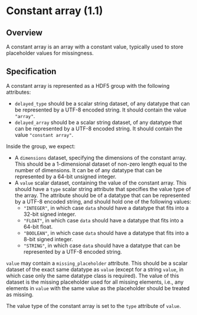 

# Constant array (1.1)

## Overview

A constant array is an array with a constant value, typically used to store placeholder values for missingness.

## Specification

A constant array is represented as a HDF5 group with the following attributes:

- `delayed_type` should be a scalar string dataset, of any datatype that can be represented by a UTF-8 encoded string.
  It should contain the value `"array"`.
- `delayed_array` should be a scalar string dataset, of any datatype that can be represented by a UTF-8 encoded string.
  It should contain the value `"constant array"`.

Inside the group, we expect:

- A `dimensions` dataset, specifying the dimensions of the constant array.
  This should be a 1-dimensional dataset of non-zero length equal to the number of dimensions.
  It can be of any datatype that can be represented by a 64-bit unsigned integer.
- A `value` scalar dataset, containing the value of the constant array.
  This should have a `type` scalar string attribute that specifies the value type of the array.
  The attribute should be of a datatype that can be represented by a UTF-8 encoded string, and should hold one of the following values:
  - `"INTEGER"`, in which case `data` should have a datatype that fits into a 32-bit signed integer.
  - `"FLOAT"`, in which case `data` should have a datatype that fits into a 64-bit float.
  - `"BOOLEAN"`, in which case `data` should have a datatype that fits into a 8-bit signed integer.
  - `"STRING"`, in which case `data` should have a datatype that can be represented by a UTF-8 encoded string.

`value` may contain a `missing_placeholder` attribute.
This should be a scalar dataset of the exact same datatype as `value` (except for a string ` value `, in which case only the same datatype class is required).
The value of this dataset is the missing placeholder used for all missing elements,
i.e., any elements in `value` with the same value as the placeholder should be treated as missing.

The value type of the constant array is set to the `type` attribute of `value`.
